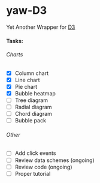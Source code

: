 # yaw-D3
Yet Another Wrapper for [D3](https://d3js.org)

#### Tasks:
###### Charts
- [x] Column chart
- [x] Line chart
- [x] Pie chart
- [x] Bubble heatmap
- [ ] Tree diagram
- [ ] Radial diagram
- [ ] Chord diagram
- [ ] Bubble pack

###### Other
- [ ] Add click events
- [ ] Review data schemes (ongoing)
- [ ] Review code (ongoing)
- [ ] Proper tutorial
